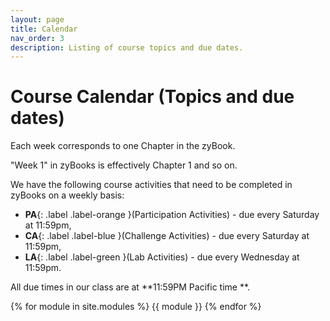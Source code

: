 ```yaml
---
layout: page
title: Calendar
nav_order: 3
description: Listing of course topics and due dates.
---
```


# Course Calendar (Topics and due dates)


Each week corresponds to one Chapter in the zyBook.

"Week 1" in zyBooks is effectively Chapter 1 and so on.

We have the following course activities that need to be completed in zyBooks on a weekly basis: 
* **PA**{: .label .label-orange }(Participation Activities) - due every Saturday at 11:59pm, 
* **CA**{: .label .label-blue }(Challenge Activities) - due every Saturday at 11:59pm, 
* **LA**{: .label .label-green }(Lab Activities) - due every Wednesday at 11:59pm.

All due times in our class are at **11:59PM Pacific time **.


<!--[Jump to the current week]({{ site.url }}{{ site.baseurl }}/calendar#week-1){: .btn .btn-blue }-->
{% for module in site.modules %}
{{ module }}
{% endfor %}
